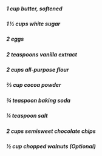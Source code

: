 ##### 1 cup butter, softened

##### 1 ½ cups white sugar

##### 2 eggs

##### 2 teaspoons vanilla extract

##### 2 cups all-purpose flour

##### ⅔ cup cocoa powder

##### ¾ teaspoon baking soda

##### ¼ teaspoon salt

##### 2 cups semisweet chocolate chips

##### ½ cup chopped walnuts (Optional)